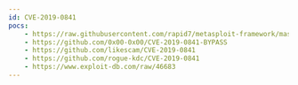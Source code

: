 ```yaml
---
id: CVE-2019-0841
pocs:
    - https://raw.githubusercontent.com/rapid7/metasploit-framework/master/modules/exploits/windows/local/appxsvc_hard_link_privesc.rb
    - https://github.com/0x00-0x00/CVE-2019-0841-BYPASS
    - https://github.com/likescam/CVE-2019-0841
    - https://github.com/rogue-kdc/CVE-2019-0841
    - https://www.exploit-db.com/raw/46683
---
```

